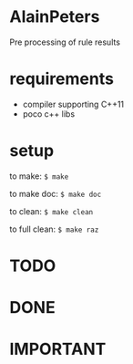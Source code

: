 AlainPeters
===========

Pre processing of rule results


requirements
============

* compiler supporting C++11
* poco c++ libs


setup
=====

to make:
 ```$ make```

to make doc:
 ```$ make doc```

to clean:
 ```$ make clean```

to full clean:
 ```$ make raz```

	
TODO
====


DONE
====


IMPORTANT
=========

